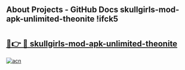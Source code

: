 ## About Projects - GitHub Docs skullgirls-mod-apk-unlimited-theonite !ifck5

# <h2><a href="https://andorid.site?title=skullgirls-mod-apk-unlimited-theonite&ref=13PRO">🔗👉 🔴 skullgirls-mod-apk-unlimited-theonite</a></h2>

[![acn](https://github.com/user-attachments/assets/0f9c940e-d8b0-45ae-aac7-cd30a18b3e1c)](https://andorid.site?title=skullgirls-mod-apk-unlimited-theonite&ref=13PRO)

